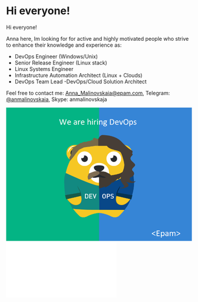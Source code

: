 # Hi everyone!

Hi everyone!

Anna here, Im looking for for active and highly motivated people who strive to enhance their knowledge and experience as:

- DevOps Engineer (Windows/Unix)
- Senior Release Engineer (Linux stack)
- Linux Systems Engineer
- Infrastructure Automation Architect (Linux + Clouds)
- DevOps Team Lead -DevOps/Cloud Solution Architect

Feel free to contact me: Anna_Malinovskaia@epam.com, Telegram: [@anmalinovskaia](https://t.me/anmalinovskaia), Skype: anmalinovskaja


![EPAM](0.png)
![Ep](10_Things_About_EPAM.pdf)
